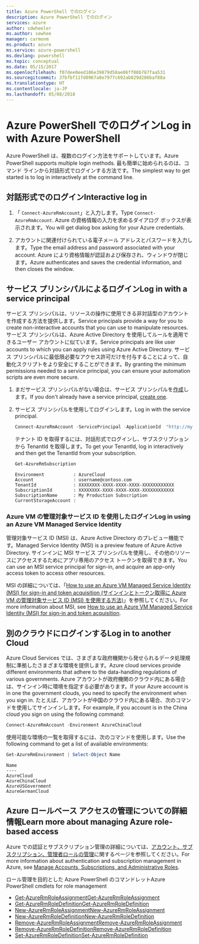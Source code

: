 ```yaml
---
title: Azure PowerShell でのログイン
description: Azure PowerShell でのログイン
services: azure
author: sdwheeler
ms.author: sewhee
manager: carmonm
ms.product: azure
ms.service: azure-powershell
ms.devlang: powershell
ms.topic: conceptual
ms.date: 05/15/2017
ms.openlocfilehash: f07dee0eed106e39879d58ae06ff08b787faa531
ms.sourcegitcommit: 37bfbf11fd0967a8e7977c692ab829d286baf88a
ms.translationtype: HT
ms.contentlocale: ja-JP
ms.lasthandoff: 05/08/2018
---
```

# <a name="log-in-with-azure-powershell"></a><span data-ttu-id="9e987-103">Azure PowerShell でのログイン</span><span class="sxs-lookup"><span data-stu-id="9e987-103">Log in with Azure PowerShell</span></span>

<span data-ttu-id="9e987-104">Azure PowerShell は、複数のログイン方法をサポートしています。</span><span class="sxs-lookup"><span data-stu-id="9e987-104">Azure PowerShell supports multiple login methods.</span></span> <span data-ttu-id="9e987-105">最も簡単に始められるのは、コマンド ラインから対話形式でログインする方法です。</span><span class="sxs-lookup"><span data-stu-id="9e987-105">The simplest way to get started is to log in interactively at the command line.</span></span>

## <a name="interactive-log-in"></a><span data-ttu-id="9e987-106">対話形式でのログイン</span><span class="sxs-lookup"><span data-stu-id="9e987-106">Interactive log in</span></span>

1. <span data-ttu-id="9e987-107">「 `Connect-AzureRmAccount`」と入力します。</span><span class="sxs-lookup"><span data-stu-id="9e987-107">Type `Connect-AzureRmAccount`.</span></span> <span data-ttu-id="9e987-108">Azure の資格情報の入力を求めるダイアログ ボックスが表示されます。</span><span class="sxs-lookup"><span data-stu-id="9e987-108">You will get dialog box asking for your Azure credentials.</span></span>

2. <span data-ttu-id="9e987-109">アカウントに関連付けられている電子メール アドレスとパスワードを入力します。</span><span class="sxs-lookup"><span data-stu-id="9e987-109">Type the email address and password associated with your account.</span></span> <span data-ttu-id="9e987-110">Azure により資格情報が認証および保存され、ウィンドウが閉じます。</span><span class="sxs-lookup"><span data-stu-id="9e987-110">Azure authenticates and saves the credential information, and then closes the window.</span></span>

## <a name="log-in-with-a-service-principal"></a><span data-ttu-id="9e987-111">サービス プリンシパルによるログイン</span><span class="sxs-lookup"><span data-stu-id="9e987-111">Log in with a service principal</span></span>

<span data-ttu-id="9e987-112">サービス プリンシパルは、リソースの操作に使用できる非対話型のアカウントを作成する方法を提供します。</span><span class="sxs-lookup"><span data-stu-id="9e987-112">Service principals provide a way for you to create non-interactive accounts that you can use to manipulate resources.</span></span> <span data-ttu-id="9e987-113">サービス プリンシパルは、Azure Active Directory を使用してルールを適用できるユーザー アカウントに似ています。</span><span class="sxs-lookup"><span data-stu-id="9e987-113">Service principals are like user accounts to which you can apply rules using Azure Active Directory.</span></span> <span data-ttu-id="9e987-114">サービス プリンシパルに最低限必要なアクセス許可だけを付与することによって、自動化スクリプトをより安全にすることができます。</span><span class="sxs-lookup"><span data-stu-id="9e987-114">By granting the minimum permissions needed to a service principal, you can ensure your automation scripts are even more secure.</span></span>

1. <span data-ttu-id="9e987-115">まだサービス プリンシパルがない場合は、サービス プリンシパルを[作成](create-azure-service-principal-azureps.md)します。</span><span class="sxs-lookup"><span data-stu-id="9e987-115">If you don't already have a service principal, [create one](create-azure-service-principal-azureps.md).</span></span>

2. <span data-ttu-id="9e987-116">サービス プリンシパルを使用してログインします。</span><span class="sxs-lookup"><span data-stu-id="9e987-116">Log in with the service principal.</span></span>

    ```powershell
    Connect-AzureRmAccount -ServicePrincipal -ApplicationId  "http://my-app" -Credential $pscredential -TenantId $tenantid
    ```

    <span data-ttu-id="9e987-117">テナント ID を取得するには、対話形式でログインし、サブスクリプションから TenantId を取得します。</span><span class="sxs-lookup"><span data-stu-id="9e987-117">To get your TenantId, log in interactively and then get the TenantId from your subscription.</span></span>

    ```powershell
    Get-AzureRmSubscription
    ```

    ```
    Environment           : AzureCloud
    Account               : username@contoso.com
    TenantId              : XXXXXXXX-XXXX-XXXX-XXXX-XXXXXXXXXXXX
    SubscriptionId        : XXXXXXXX-XXXX-XXXX-XXXX-XXXXXXXXXXXX
    SubscriptionName      : My Production Subscription
    CurrentStorageAccount :
    ```

### <a name="log-in-using-an-azure-vm-managed-service-identity"></a><span data-ttu-id="9e987-118">Azure VM の管理対象サービス ID を使用したログイン</span><span class="sxs-lookup"><span data-stu-id="9e987-118">Log in using an Azure VM Managed Service Identity</span></span>

<span data-ttu-id="9e987-119">管理対象サービス ID (MSI) は、Azure Active Directory のプレビュー機能です。</span><span class="sxs-lookup"><span data-stu-id="9e987-119">Managed Service Identity (MSI) is a preview feature of Azure Active Directory.</span></span> <span data-ttu-id="9e987-120">サインインに MSI サービス プリンシパルを使用し、その他のリソースにアクセスするためにアプリ専用のアクセス トークンを取得できます。</span><span class="sxs-lookup"><span data-stu-id="9e987-120">You can use an MSI service principal for sign-in, and acquire an app-only access token to access other resources.</span></span>

<span data-ttu-id="9e987-121">MSI の詳細については、「[How to use an Azure VM Managed Service Identity (MSI) for sign-in and token acquisition (サインインとトークン取得に Azure VM の管理対象サービス ID (MSI) を使用する方法)](/azure/active-directory/msi-how-to-get-access-token-using-msi)」を参照してください。</span><span class="sxs-lookup"><span data-stu-id="9e987-121">For more information about MSI, see [How to use an Azure VM Managed Service Identity (MSI) for sign-in and token acquisition](/azure/active-directory/msi-how-to-get-access-token-using-msi).</span></span>

## <a name="log-in-to-another-cloud"></a><span data-ttu-id="9e987-122">別のクラウドにログインする</span><span class="sxs-lookup"><span data-stu-id="9e987-122">Log in to another Cloud</span></span>

<span data-ttu-id="9e987-123">Azure Cloud Services では、さまざまな政府機関から発せられるデータ処理規制に準拠したさまざまな環境を提供します。</span><span class="sxs-lookup"><span data-stu-id="9e987-123">Azure cloud services provide different environments that adhere to the data-handling regulations of various governments.</span></span> <span data-ttu-id="9e987-124">Azure アカウントが政府機関のクラウド内にある場合は、サインイン時に環境を指定する必要があります。</span><span class="sxs-lookup"><span data-stu-id="9e987-124">If your Azure account is in one the government clouds, you need to specify the environment when you sign in.</span></span> <span data-ttu-id="9e987-125">たとえば、アカウントが中国のクラウド内にある場合、次のコマンドを使用してサインインします。</span><span class="sxs-lookup"><span data-stu-id="9e987-125">For example, if you account is in the China cloud you sign on using the following command:</span></span>

```powershell
Connect-AzureRmAccount -Environment AzureChinaCloud
```

<span data-ttu-id="9e987-126">使用可能な環境の一覧を取得するには、次のコマンドを使用します。</span><span class="sxs-lookup"><span data-stu-id="9e987-126">Use the following command to get a list of available environments:</span></span>

```powershell
Get-AzureRmEnvironment | Select-Object Name
```

```
Name
----
AzureCloud
AzureChinaCloud
AzureUSGovernment
AzureGermanCloud
```

## <a name="learn-more-about-managing-azure-role-based-access"></a><span data-ttu-id="9e987-127">Azure ロールベース アクセスの管理についての詳細情報</span><span class="sxs-lookup"><span data-stu-id="9e987-127">Learn more about managing Azure role-based access</span></span>

<span data-ttu-id="9e987-128">Azure での認証とサブスクリプション管理の詳細については、[アカウント、サブスクリプション、管理者ロールの管理](/azure/active-directory/role-based-access-control-configure)に関するページを参照してください。</span><span class="sxs-lookup"><span data-stu-id="9e987-128">For more information about authentication and subscription management in Azure, see [Manage Accounts, Subscriptions, and Administrative Roles](/azure/active-directory/role-based-access-control-configure).</span></span>

<span data-ttu-id="9e987-129">ロール管理を目的とした Azure PowerShell のコマンドレット</span><span class="sxs-lookup"><span data-stu-id="9e987-129">Azure PowerShell cmdlets for role management</span></span>

* [<span data-ttu-id="9e987-130">Get-AzureRmRoleAssignment</span><span class="sxs-lookup"><span data-stu-id="9e987-130">Get-AzureRmRoleAssignment</span></span>](/powershell/module/AzureRM.Resources/Get-AzureRmRoleAssignment)
* [<span data-ttu-id="9e987-131">Get-AzureRmRoleDefinition</span><span class="sxs-lookup"><span data-stu-id="9e987-131">Get-AzureRmRoleDefinition</span></span>](/powershell/module/AzureRM.Resources/Get-AzureRmRoleDefinition)
* [<span data-ttu-id="9e987-132">New-AzureRmRoleAssignment</span><span class="sxs-lookup"><span data-stu-id="9e987-132">New-AzureRmRoleAssignment</span></span>](/powershell/module/AzureRM.Resources/New-AzureRmRoleAssignment)
* [<span data-ttu-id="9e987-133">New-AzureRmRoleDefinition</span><span class="sxs-lookup"><span data-stu-id="9e987-133">New-AzureRmRoleDefinition</span></span>](/powershell/module/AzureRM.Resources/New-AzureRmRoleDefinition)
* [<span data-ttu-id="9e987-134">Remove-AzureRmRoleAssignment</span><span class="sxs-lookup"><span data-stu-id="9e987-134">Remove-AzureRmRoleAssignment</span></span>](/powershell/module/AzureRM.Resources/Remove-AzureRmRoleAssignment)
* [<span data-ttu-id="9e987-135">Remove-AzureRmRoleDefinition</span><span class="sxs-lookup"><span data-stu-id="9e987-135">Remove-AzureRmRoleDefinition</span></span>](/powershell/module/AzureRM.Resources/Remove-AzureRmRoleDefinition)
* [<span data-ttu-id="9e987-136">Set-AzureRmRoleDefinition</span><span class="sxs-lookup"><span data-stu-id="9e987-136">Set-AzureRmRoleDefinition</span></span>](/powershell/moduel/AzureRM.Resources/Set-AzureRmRoleDefinition)
